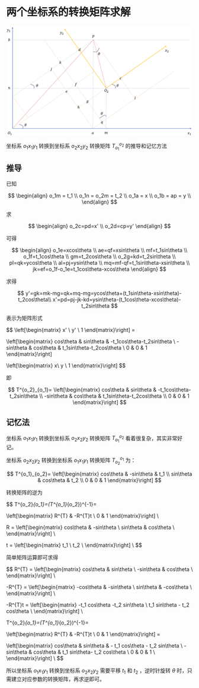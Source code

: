 # 两个坐标系的转换矩阵求解

![](./images/coordinates.png)

坐标系 $o_1x_1y_1$ 转换到坐标系 $o_2x_2y_2$ 转换矩阵 $T^{o_2}_{o_1}$ 的推导和记忆方法

## 推导

已知

$$
\begin{align}
o_1m = t_1 \\
o_1n = o_2m = t_2 \\
o_1a = x \\
o_1b = ap = y \\
\end{align}
$$

求

$$
\begin{align}
o_2c=pd=x' \\
o_2d=cp=y'
\end{align}
$$

可得

$$
\begin{align}
o_1e=xcos\theta \\
ae=qf=xsin\theta \\
mf=t_1sin\theta \\
o_1f=t_1cos\theta \\
gm=t_2cos\theta \\
o_2g=kd=t_2sin\theta \\
pl=qk=ycos\theta \\
al=pj=ysin\theta \\
mq=mf-qf=t_1sin\theta-xsin\theta \\
jk=ef=o_1f-o_1e=t_1cos\theta-xcos\theta
\end{align}
$$

求得

$$
y'=gk=mk-mg=qk+mq-mg=ycos\theta+(t_1sin\theta-xsin\theta)-t_2cos\theta\\
x'=pd=pj-jk-kd=ysin\theta-(t_1cos\theta-xcos\theta)-t_2sin\theta
$$

表示为矩阵形式


$$
\left[\begin{matrix}
x' \\ y' \\ 1
\end{matrix}\right] =

\left[\begin{matrix}
cos\theta & sin\theta & -t_1cos\theta-t_2sin\theta \\
-sin\theta & cos\theta & t_1sin\theta-t_2cos\theta \\
0 & 0 & 1
\end{matrix}\right] 

\left[\begin{matrix}
x\\ y \\ 1
\end{matrix}\right]
$$

即

$$
T^{o_2}_{o_1}=
\left[\begin{matrix}
cos\theta & sin\theta & -t_1cos\theta-t_2sin\theta \\
-sin\theta & cos\theta & t_1sin\theta-t_2cos\theta \\
0 & 0 & 1
\end{matrix}\right]
$$

## 记忆法

坐标系 $o_1x_1y_1$ 转换到坐标系 $o_2x_2y_2$ 转换矩阵 $T^{o_2}_{o_1}$ 看着很复杂，其实非常好记。

坐标系 $o_2x_2y_2$ 转换到坐标系 $o_1x_1y_1$ 转换矩阵 $T^{o_1}_{o_2}$ 为：

$$
T^{o_1}_{o_2}=
\left[\begin{matrix}
cos\theta & -sin\theta & t_1 \\
sin\theta & cos\theta & t_2 \\
0 & 0 & 1
\end{matrix}\right]
$$

转换矩阵的逆为

$$
T^{o_2}_{o_1}=(T^{o_1}_{o_2})^{-1}=

\left[\begin{matrix}
R^{T} & -R^{T}t \\
0 & 1
\end{matrix}\right] \\

R =
\left[\begin{matrix}
cos\theta & -sin\theta \\
sin\theta & cos\theta \\
\end{matrix}\right] \\

t =
\left[\begin{matrix}
t_1 \\
t_2 \\
\end{matrix}\right] \\
$$

简单矩阵运算即可求得

$$
R^{T} =
\left[\begin{matrix}
cos\theta & sin\theta \\
-sin\theta & cos\theta \\
\end{matrix}\right] \\

-R^{T} =
\left[\begin{matrix}
-cos\theta & -sin\theta \\
sin\theta & -cos\theta \\
\end{matrix}\right] \\

-R^{T}t =
\left[\begin{matrix}
-t_1 cos\theta -t_2 sin\theta \\
t_1 sin\theta - t_2 cos\theta \\
\end{matrix}\right] \\

T^{o_2}_{o_1}=(T^{o_1}_{o_2})^{-1}=

\left[\begin{matrix}
R^{T} & -R^{T}t \\
0 & 1
\end{matrix}\right] =

\left[\begin{matrix}
cos\theta & sin\theta & - t_1 cos\theta - t_2 sin\theta \\
-sin\theta & cos\theta & t_1 sin\theta- t_2 cos\theta \\
0 & 0 & 1 \\
\end{matrix}\right] \\
$$

所以坐标系 $o_1x_1y_1$ 转换到坐标系 $o_2x_2y_2$ 需要平移 $t_1$ 和 $t_2$ ，逆时针旋转 $\theta$ 时，只需建立对应参数的转换矩阵，再求逆即可。
